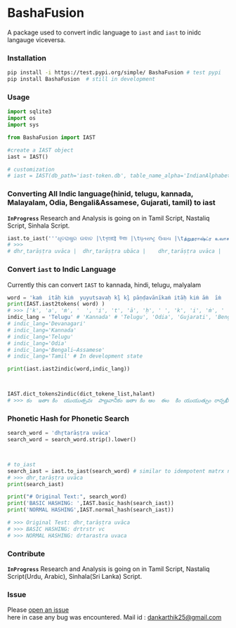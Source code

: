 # BashaFusion
A package used to convert indic language to `iast` and `iast` to inidc langauge viceversa.

### Installation
```bash
pip install -i https://test.pypi.org/simple/ BashaFusion # test pypi
pip install BashaFusion  # still in development
```




### Usage
```python
import sqlite3
import os
import sys

from BashaFusion import IAST

#create a IAST object
iast = IAST()

# customization
# iast = IAST(db_path='iast-token.db', table_name_alpha='IndianAlphabet',table_name_barakadi='Barakhadi')
```

### Converting All Indic language(hinid, telugu, kannada, Malayalam, Odia, Bengali&Assamese, Gujarati, tamil) to iast 
**`InProgress`** Research and Analysis is going on in  Tamil Script, Nastaliq Script, Sinhala Script.

```python
iast.to_iast('''ଧୃତରାଷ୍ଟ୍ର ଉଵାଚ |\tধৃতরাষ্ট্র উবাচ |\tધૃતરાષ્ટ્ર ઉવાચ |\tத்றுதராஷ்ட்ர உவாச |''')
# >>> 
# dhr̥tarāṣṭra uvāca |	dhr̥tarāṣṭra ubāca |	dhr̥tarāṣṭra uvāca |	ta்ṟutarāṣa்ṭa்ra uvāca |
```


### Convert `iast` to Indic Language 
Currently this can convert `IAST` to kannada, hindi, telugu, malyalam 

```python
word = 'kaṁ  itāḥ kiṁ  yuyutsavaḥ kl̥̄ kl̥ pāṇḍavānīkaṁ itāḥ kiṁ āṁ  īṁ   yuyutsuṁ  kiṁ rānsakhīṁstathā'
print(IAST.iast2tokens( word) )
# >>> ['k', 'a', 'ṁ', '  ', 'i', 't', 'ā', 'ḥ', ' ', 'k', 'i', 'ṁ', '  ', 'y', 'u', 'y', 'u', 't', 's', 'a', 'v', 'aḥ', ' ', 'k', 'l̥̄', ' ', 'k', 'l̥', ' ', 'p', 'ā', 'ṇ', 'ḍ', 'a', 'v', 'ā', 'n', 'ī', 'k', 'a', 'ṁ', ' ', 'i', 't', 'ā', 'ḥ', ' ', 'k', 'i', 'ṁ', ' ', 'ā', 'ṁ', '  ', 'ī', 'ṁ', '   ', 'y', 'u', 'y', 'u', 't', 's', 'u', 'ṁ', '  ', 'k', 'i', 'ṁ', ' ', 'r', 'ā', 'n', 's', 'a', 'kh', 'ī', 'ṁ', 's', 't', 'a', 'th', 'ā']
indic_lang = 'Telugu' # 'Kannada' # 'Telugu', 'Odia', 'Gujarati', 'Bengali-Assamsese', 
# indic_lang='Devanagari'
# indic_lang='Kannada'
# indic_lang='Telugu'
# indic_lang='Odia'
# indic_lang='Bengali–Assamese'
# indic_lang='Tamil' # In development state

print(iast.iast2indic(word,indic_lang))



IAST.dict_tokens2indic(dict_tokene_list,halant)
# >>> కం  ఇతాః కిం  యుయుత్సవః  పాణ్డవానీకం ఇతాః కిం ఆం  ఈం  కిం యుయుత్సుం రాన్సఖీంస్తథా
```


### Phonetic Hash for Phonetic Search 
```python
search_word = 'dhr̥tarāṣṭra uvāca'
search_word = search_word.strip().lower()



# to_iast
search_iast = iast.to_iast(search_word) # similar to idempotent matrx no loss of info if ':' not present
# >>> dhr̥tarāṣṭra uvāca
print(search_iast)

print("# Original Text:", search_word)
print('BASIC HASHING: ',IAST.basic_hash(search_iast))
print('NORMAL HASHING',IAST.normal_hash(search_iast))

# >>> Original Test: dhr̥tarāṣṭra uvāca
# >>> BASIC HASHING: drtrstr vc
# >>> NORMAL HASHING: drtarastra uvaca

```




### Contribute
**`InProgress`** Research and Analysis is going on in  Tamil Script, Nastaliq Script(Urdu, Arabic), Sinhala(Sri Lanka) Script.<br>



### Issue
Please [open an issue ](https://github.com/dankarthik25/BashaFusion/issues "open an issue ")<br>
here in case any bug was encountered. 
Mail id : dankarthik25@gmail.com

